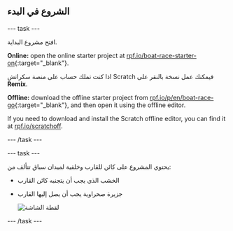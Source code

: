 ## الشروع في البدء

\--- task \---

افتح مشروع البداية.

**Online:** open the online starter project at [rpf.io/boat-race-starter-on](https://rpf.io/boat-race-starter-on){:target="_blank"}.

اذا كنت تملك حساب على منصة سكراتش Scratch فيمكنك عمل نسخة بالنقر على **Remix**.

**Offline:** download the offline starter project from [rpf.io/p/en/boat-race-go](https://rpf.io/p/en/boat-race-go){:target="_blank"}, and then open it using the offline editor.

If you need to download and install the Scratch offline editor, you can find it at [rpf.io/scratchoff](https://rpf.io/scratchoff).

\--- /task \---

\--- task \---

يحتوي المشروع على كائن للقارب وخلفية لميدان سباق تتألف من:

- الخشب الذي يجب أن يتجنبه كائن القارب
- جزيرة صحراوية يجب أن يصل إليها القارب
    
    ![لقطة الشاشة](images/boat-starter.png)

\--- /task \---